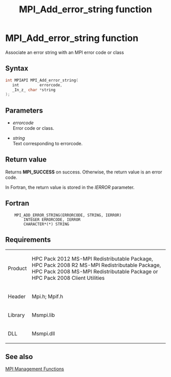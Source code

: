 ﻿---
title: MPI_Add_error_string function
TOCTitle: MPI_Add_error_string function
ms:assetid: 20bd7d14-41a0-4ecc-bdd5-4ccd9b889447
ms:mtpsurl: https://msdn.microsoft.com/en-us/library/Dn502499(v=VS.85)
ms:contentKeyID: 59360771
ms.date: 03/28/2018
mtps_version: v=VS.85
f1_keywords:
- MPI_ADD_ERROR_STRING
- mpif/MPI_Add_error_string
- mpi/MPI_ADD_ERROR_STRING
dev_langs:
- C++
- C
---

# MPI\_Add\_error\_string function

Associate an error string with an MPI error code or class

## Syntax

``` c++
int MPIAPI MPI_Add_error_string(
   int         errorcode,
   _In_z_ char *string
);
```

## Parameters

  - *errorcode*  
    Error code or class.

  - *string*  
    Text corresponding to errorcode.

## Return value

Returns **MPI\_SUCCESS** on success. Otherwise, the return value is an error code.

In Fortran, the return value is stored in the *IERROR* parameter.

## Fortran

``` FORTRAN
    MPI_ADD_ERROR_STRING(ERRORCODE, STRING, IERROR)
        INTEGER ERRORCODE, IERROR
        CHARACTER*(*) STRING
```

## Requirements

<table>
<colgroup>
<col  />
<col  />
</colgroup>
<tbody>
<tr class="odd">
<td><p>Product</p></td>
<td><p>HPC Pack 2012 MS-MPI Redistributable Package, HPC Pack 2008 R2 MS-MPI Redistributable Package, HPC Pack 2008 MS-MPI Redistributable Package or HPC Pack 2008 Client Utilities</p></td>
</tr>
<tr class="even">
<td><p>Header</p></td>
<td>Mpi.h;
Mpif.h</td>
</tr>
<tr class="odd">
<td><p>Library</p></td>
<td>Msmpi.lib</td>
</tr>
<tr class="even">
<td><p>DLL</p></td>
<td>Msmpi.dll</td>
</tr>
</tbody>
</table>


## See also

[MPI Management Functions](mpi-management-functions.md)


